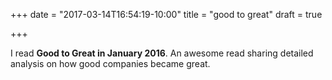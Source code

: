 +++
date = "2017-03-14T16:54:19-10:00"
title = "good to great"
draft = true

+++

I read **Good to Great in January 2016**. An awesome read sharing detailed analysis on how good companies became great.
